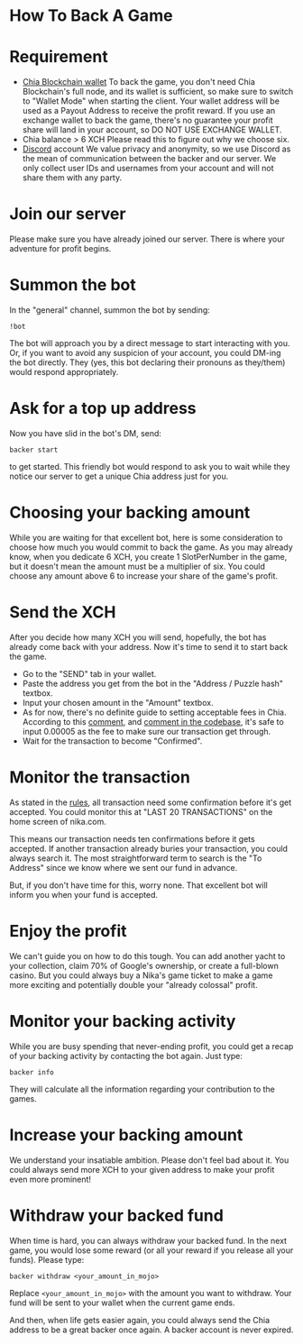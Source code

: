 # How To Back A Game

# Requirement
- [Chia Blockchain wallet](https://github.com/Chia-Network/chia-blockchain)
To back the game, you don't need Chia Blockchain's full node, and its wallet is sufficient, so make sure to switch to "Wallet Mode" when starting the client. Your wallet address will be used as a Payout Address to receive the profit reward. If you use an exchange wallet to back the game, there's no guarantee your profit share will land in your account, so DO NOT USE EXCHANGE WALLET.
- Chia balance > 6 XCH
Please read this to figure out why we choose six.
- [Discord](https://discord.com/) account
We value privacy and anonymity, so we use Discord as the mean of communication between the backer and our server. We only collect user IDs and usernames from your account and will not share them with any party. 

# Join our server
Please make sure you have already joined our server. There is where your adventure for profit begins.

# Summon the bot
In the "general" channel, summon the bot by sending:
```
!bot
```
The bot will approach you by a direct message to start interacting with you. Or, if you want to avoid any suspicion of your account, you could DM-ing the bot directly. They (yes, this bot declaring their pronouns as they/them) would respond appropriately.

# Ask for a top up address
Now you have slid in the bot's DM, send:
```
backer start
```
to get started. This friendly bot would respond to ask you to wait while they notice our server to get a unique Chia address just for you.

# Choosing your backing amount
While you are waiting for that excellent bot, here is some consideration to choose how much you would commit to back the game. As you may already know, when you dedicate 6 XCH, you create 1 SlotPerNumber in the game, but it doesn't mean the amount must be a multiplier of six. You could choose any amount above 6 to increase your share of the game's profit.

# Send the XCH
After you decide how many XCH you will send, hopefully, the bot has already come back with your address. Now it's time to send it to start back the game.
- Go to the "SEND" tab in your wallet. 
- Paste the address you get from the bot in the "Address / Puzzle hash" textbox.
- Input your chosen amount in the "Amount" textbox.
- As for now, there's no definite guide to setting acceptable fees in Chia. According to this [comment](https://github.com/Chia-Network/chia-blockchain/discussions/10379#discussioncomment-2231974), and [comment in the codebase](https://github.com/Chia-Network/chia-blockchain/blob/d87b8ac08766c9cbb4f4577a4819bb592f63123c/chia/full_node/mempool_manager.py#L99), it's safe to input 0.00005 as the fee to make sure our transaction get through.
- Wait for the transaction to become "Confirmed".

# Monitor the transaction
As stated in the [rules](/game_rules.html#9-transaction-confirmations), all transaction need some confirmation before it's get accepted. You could monitor this at "LAST 20 TRANSACTIONS" on the home screen of nika.com.

This means our transaction needs ten confirmations before it gets accepted. If another transaction already buries your transaction, you could always search it. The most straightforward term to search is the "To Address" since we know where we sent our fund in advance.

But, if you don't have time for this, worry none. That excellent bot will inform you when your fund is accepted.

# Enjoy the profit
We can't guide you on how to do this tough. You can add another yacht to your collection, claim 70% of Google's ownership, or create a full-blown casino. But you could always buy a Nika's game ticket to make a game more exciting and potentially double your "already colossal" profit. 

# Monitor your backing activity
While you are busy spending that never-ending profit, you could get a recap of your backing activity by contacting the bot again. Just type:
```
backer info
```
They will calculate all the information regarding your contribution to the games. 

# Increase your backing amount
We understand your insatiable ambition. Please don't feel bad about it. You could always send more XCH to your given address to make your profit even more prominent!

# Withdraw your backed fund
When time is hard, you can always withdraw your backed fund. In the next game, you would lose some reward (or all your reward if you release all your funds). Please type:
```
backer withdraw <your_amount_in_mojo>
```
Replace `<your_amount_in_mojo>` with the amount you want to withdraw. Your fund will be sent to your wallet when the current game ends.

And then, when life gets easier again, you could always send the Chia address to be a great backer once again. A backer account is never expired.